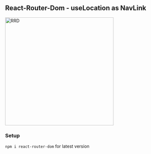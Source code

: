 ## React-Router-Dom - useLocation as NavLink

<img src="https://images.unsplash.com/photo-1597600159211-d6c104f408d1?ixlib=rb-4.0.3&ixid=MnwxMjA3fDB8MHxzZWFyY2h8MTF8fHB5cmFtaWR8ZW58MHx8MHx8&auto=format&fit=crop&w=800&q=60" alt="RRD" width="350" />

### Setup

`npm i react-router-dom` for latest version
